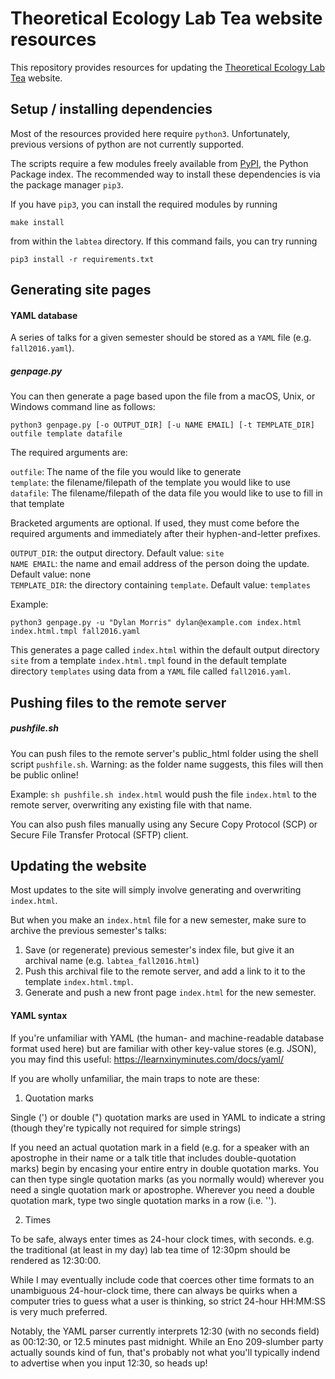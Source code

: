 # Theoretical Ecology Lab Tea website resources

This repository provides resources for updating the [Theoretical Ecology Lab Tea](https://eeb.princeton.edu/labtea/) website.

## Setup / installing dependencies

Most of the resources provided here require ``python3``. Unfortunately, previous versions of python are not currently supported.

The scripts require a few modules freely available from [PyPI](https://pypi.python.org/pypi), the Python Package index. The recommended way to install these dependencies is via the package manager ``pip3``.

If you have ``pip3``, you can install the required modules by running

    make install
    
from within the ``labtea`` directory. If this command fails, you can try running
    
    pip3 install -r requirements.txt


## Generating site pages

#### YAML database
A series of talks for a given semester should be stored as a ``YAML`` file (e.g. ``fall2016.yaml``).

##### genpage.py 
You can then generate a page based upon the file from a macOS, Unix, or Windows command line as follows:

``python3 genpage.py [-o OUTPUT_DIR] [-u NAME EMAIL] [-t TEMPLATE_DIR] outfile template datafile``

The required arguments are:

``outfile``: The name of the file you would like to generate <br>
``template``: the filename/filepath of the template you would like to use <br>
``datafile``: The filename/filepath of the data file you would like to use to fill in that template <br>

Bracketed arguments are optional. If used, they must come before the required arguments and immediately after their hyphen-and-letter prefixes.

``OUTPUT_DIR``: the output directory. Default value: ``site`` <br>
``NAME EMAIL``: the name and email address of the person doing the update. Default value: none <br>
``TEMPLATE_DIR``: the directory containing ``template``. Default value: ``templates`` <br>

Example:

``python3 genpage.py -u "Dylan Morris" dylan@example.com index.html index.html.tmpl fall2016.yaml``

This generates a page called ``index.html`` within the default output directory ``site`` from a template ``index.html.tmpl`` found in the default template directory ``templates`` using data from a ``YAML`` file called ``fall2016.yaml``.

## Pushing files to the remote server
##### pushfile.sh
You can push files to the remote server's public_html folder using the shell script ``pushfile.sh``. Warning: as the folder name suggests, this files will then be public online!

Example:
``sh pushfile.sh index.html`` would push the file ``index.html`` to the remote server, overwriting any existing file with that name.

You can also push files manually using any Secure Copy Protocol (SCP) or Secure File Transfer Protocal (SFTP) client.

## Updating the website
Most updates to the site will simply involve generating and overwriting ``index.html``. 

But when you make an ``index.html`` file for a new semester, make sure to archive the previous semester's talks:

1. Save (or regenerate) previous semester's index file, but give it an archival name (e.g. ``labtea_fall2016.html``)
2. Push this archival file to the remote server, and add a link to it to the template ``index.html.tmpl``.
3. Generate and push a new front page ``index.html`` for the new semester.


#### YAML syntax

If you're unfamiliar with YAML (the human- and machine-readable database format used here) but are familiar with other key-value stores (e.g. JSON), you may find this useful: https://learnxinyminutes.com/docs/yaml/

If you are wholly unfamiliar, the main traps to note are these:

1) Quotation marks

Single (') or double (") quotation marks are used in YAML to indicate a string (though they're typically not required for simple strings)

If you need an actual quotation mark in a field (e.g. for a speaker with an apostrophe in their name or a talk title that includes double-quotation marks) begin by encasing your entire entry in double quotation marks. You can then type single quotation marks (as you normally would) wherever you need a single quotation mark or apostrophe. Wherever you need a double quotation mark, type two single quotation marks in a row (i.e. '').

2) Times

To be safe, always enter times as 24-hour clock times, with seconds. e.g. the traditional (at least in my day) lab tea time of 12:30pm should be rendered as 12:30:00.

While I may eventually include code that coerces other time formats to an unambiguous 24-hour-clock time, there can always be quirks when a computer tries to guess what a user is thinking, so strict 24-hour HH:MM:SS is very much preferred.

Notably, the YAML parser currently interprets 12:30 (with no seconds field) as 00:12:30, or 12.5 minutes past midnight. While an Eno 209-slumber party actually sounds kind of fun, that's probably not what you'll typically indend to advertise when you input 12:30, so heads up!
